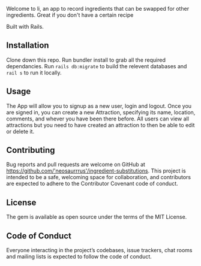 Welcome to li, an app to record ingredients that can be swapped for other ingredients. Great if you don't have a certain recipe

Built with Rails.

## Installation
Clone down this repo. Run bundler install to grab all the required dependancies. Run `rails db:migrate` to build the relevent databases and `rail s` to run it locally.

## Usage
The App will allow you to signup as a new user, login and logout. Once you are signed in, you can create a new Attraction, specifying its name, location, comments, and whever you have been there before. All users can view all attractions but you need to have created an attraction to then be able to edit or delete it.

## Contributing
Bug reports and pull requests are welcome on GitHub at https://github.com/'neosaurrrus'/ingredient-substitutions. This project is intended to be a safe, welcoming space for collaboration, and contributors are expected to adhere to the Contributor Covenant code of conduct.

## License
The gem is available as open source under the terms of the MIT License.

## Code of Conduct
Everyone interacting in the project’s codebases, issue trackers, chat rooms and mailing lists is expected to follow the code of conduct.